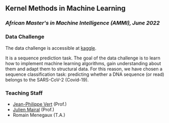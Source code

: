 Kernel Methods in Machine Learning
----------------------------------
### *African Master's in Machine Intelligence (AMMI), June 2022*


### Data Challenge

The data challenge is accessible at [kaggle](https://www.kaggle.com/competitions/kernel-methods-ammi-2022/).

It is a sequence prediction task. The goal of the data challenge is to learn how to implement machine learning algorithms, gain understanding about them and adapt them to structural data.
For this reason, we have chosen a sequence classification task: predicting whether a DNA sequence (or read) belongs to the SARS-CoV-2 (Covid-19).


### Teaching Staff
- [Jean-Philippe Vert](http://cbio.mines-paristech.fr/~jvert) (Prof.)
- [Julien Mairal](https://lear.inrialpes.fr/people/mairal/) (Prof.)
- Romain Menegaux (T.A.)
